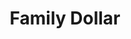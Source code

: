 ---
title: "Family Dollar"
url: /indianapolis/family-dollar-west-washington-street/
shop: Kramladen
---